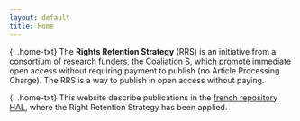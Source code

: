 ```yaml
---
layout: default
title: Home
---
```


{: .home-txt}
The **Rights Retention Strategy** (RRS) is an initiative from a consortium of research funders, the [Coaliation S](https://www.coalition-s.org/), which promote immediate open access without requiring payment to publish (no Article Processing Charge). The RRS is a way to publish in open access without paying.

{: .home-txt}
This website describe publications in the [french repository HAL](https://hal.archives-ouvertes.fr), where the Right Retention Strategy has been applied.

